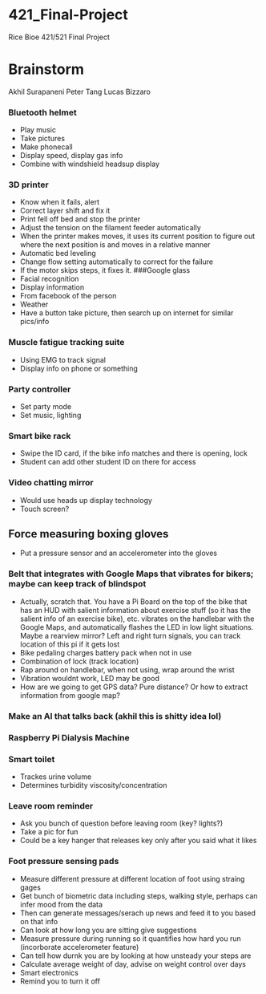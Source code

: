 # 421_Final-Project
Rice Bioe 421/521 Final Project


# Brainstorm
Akhil Surapaneni
Peter Tang
Lucas Bizzaro

### Bluetooth helmet
* Play music
* Take pictures
* Make phonecall
* Display speed, display gas info
* Combine with windshield headsup display
### 3D printer
* Know when it fails, alert
* Correct layer shift and fix it
* Print fell off bed and stop the printer
* Adjust the tension on the filament feeder automatically
* When the printer makes moves, it uses its current position to figure out where the next position is and moves in a relative manner
* Automatic bed leveling
* Change flow setting automatically to correct for the failure
* If the motor skips steps, it fixes it. 
###Google glass
* Facial recognition
* Display information 
* From facebook of the person
* Weather
* Have a button take picture, then search up on internet for similar pics/info
### Muscle fatigue tracking suite
* Using EMG  to track signal
* Display info on phone or something
### Party controller
* Set party mode
* Set music, lighting
### Smart bike rack
* Swipe the ID card, if the bike info matches and there is opening, lock
* Student can add other student ID on there for access
### Video chatting mirror
* Would use heads up display technology
* Touch screen?
## Force measuring boxing gloves
* Put a pressure sensor and an accelerometer into the gloves
### Belt that integrates with Google Maps that vibrates for bikers; maybe can keep track of blindspot
* Actually, scratch that. You have a Pi Board on the top of the bike that has an HUD with salient information about exercise stuff (so it has the salient info of an exercise bike), etc. vibrates on the handlebar with the Google Maps, and automatically flashes the LED in low light situations. Maybe a rearview mirror? Left and right turn signals, you can track location of this pi if it gets lost
* Bike pedaling charges battery pack when not in use
* Combination of lock (track location)
* Rap around on handlebar, when not using, wrap around the wrist
* Vibration wouldnt work, LED may be good
* How are we going to get GPS data? Pure distance? Or how to extract information from google map?
### Make an AI that talks back (akhil this is shitty idea lol)
### Raspberry Pi Dialysis Machine
### Smart toilet
* Trackes urine volume
* Determines turbidity viscosity/concentration
### Leave room reminder
* Ask you bunch of question before leaving room (key? lights?)
* Take a pic for fun
* Could be a key hanger that releases key only after you said what it likes 
### Foot pressure sensing pads
* Measure different pressure at different location of foot using straing gages
* Get bunch of biometric data including steps, walking style, perhaps can infer mood from the data
* Then can generate messages/serach up news and feed it to you based on that info
* Can look at how long you are sitting give suggestions
* Measure pressure during running so it quantifies how hard you run (incorborate accelerometer feature)
* Can tell how durnk you are by looking at how unsteady your steps are
* Calculate average weight of day, advise on weight control over days
* Smart electronics
* Remind you to turn it off



